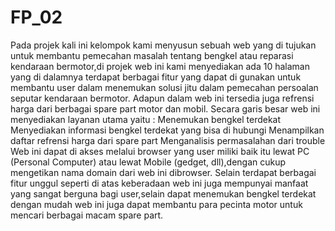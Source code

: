 # FP_02
 Pada projek kali ini kelompok kami menyusun sebuah web yang di tujukan untuk membantu pemecahan masalah tentang bengkel atau reparasi kendaraan bermotor,di projek web ini kami menyediakan ada 10 halaman yang di dalamnya terdapat berbagai fitur yang dapat di gunakan untuk membantu user dalam menemukan solusi jitu dalam pemecahan persoalan seputar kendaraan bermotor.
Adapun dalam web ini tersedia juga refrensi harga dari berbagai spare part motor dan mobil. Secara garis besar web ini menyediakan layanan utama yaitu :
Menemukan bengkel terdekat
Menyediakan informasi bengkel terdekat yang bisa di hubungi
Menampilkan daftar refrensi harga dari spare part 
Menganalisis permasalahan dari trouble
Web ini dapat di akses melalui browser yang user miliki baik itu lewat PC (Personal Computer) atau lewat Mobile (gedget, dll),dengan cukup mengetikan nama domain dari web ini dibrowser. Selain terdapat berbagai fitur unggul seperti di atas keberadaan web ini juga mempunyai manfaat yang sangat berguna bagi user,selain dapat menemukan bengkel terdekat dengan mudah web ini juga dapat membantu para pecinta motor untuk mencari berbagai macam spare part.

